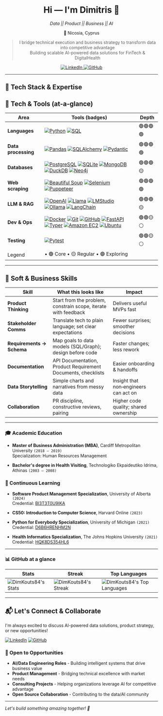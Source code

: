 <div align="center">
  
  <h1>Hi — I'm Dimitris 👋</h1>
  <p><i> Data || Product || Business || AI </i></p>
  <p>📍 Nicosia, Cyprus</p>

> I bridge technical execution and business strategy to transform data into competitive advantage
> <br>Building scalable AI-powered data solutions for FinTech & DigitalHealth


  <a href="https://www.linkedin.com/in/dimitris-koutsomichalis/">
    <img src="https://img.shields.io/badge/LinkedIn-Connect-0A66C2?style=for-the-badge&logo=linkedin&logoColor=white" alt="LinkedIn" />
  </a>
  <a href="https://github.com/DimKouts84?tab=repositories">
    <img src="https://img.shields.io/badge/GitHub-Repos-181717?style=for-the-badge&logo=github&logoColor=white" alt="GitHub" />
  </a>

</div>


---

## 🔧 Tech Stack & Expertise

## 🧰 Tech & Tools (at-a-glance)

| Area | Tools (badges) | Depth |
|---|---|---|
| **Languages** | [![Python](https://img.shields.io/badge/Python-3.8%2B-3776AB?style=flat&logo=python&logoColor=white&color=1f6feb)](https://www.python.org/) [![SQL](https://img.shields.io/badge/-SQL-1f6feb?style=flat&logo=sqlite&logoColor=white&labelColor=1f6feb)](#) | 🟢🟢🟢🟢 |
| **Data processing** | [![Pandas](https://img.shields.io/badge/Pandas-150458?style=flat&logo=pandas&logoColor=white&color=7C3AED)](https://pandas.pydata.org/) [![SQLAlchemy](https://img.shields.io/badge/SQLAlchemy-B7312C?style=flat&logo=sqlalchemy&logoColor=white&color=7C3AED)](https://www.sqlalchemy.org/) [![Pydantic](https://img.shields.io/badge/Pydantic-E92063?style=flat&logo=pydantic&logoColor=white&color=7C3AED)](https://docs.pydantic.dev/) | 🟢🟢🟢🟢 |
| **Databases** | [![PostgreSQL](https://img.shields.io/badge/PostgreSQL-316192?style=flat&logo=postgresql&logoColor=white&color=10B981)](https://www.postgresql.org/) [![SQLite](https://img.shields.io/badge/SQLite-003B57?style=flat&logo=sqlite&logoColor=white&color=10B981)](https://www.sqlite.org/) [![MongoDB](https://img.shields.io/badge/MongoDB-47A248?style=flat&logo=mongodb&logoColor=white&color=10B981)](https://www.mongodb.com/) [![DuckDB](https://img.shields.io/badge/DuckDB-FFF000?style=flat&logo=duckdb&logoColor=000000&color=10B981)](https://duckdb.org/) [![Neo4j](https://img.shields.io/badge/Neo4j-008CC1?style=flat&logo=neo4j&logoColor=white&color=10B981)](https://neo4j.com/) | 🟢🟢🟢🟡 |
| **Web scraping** | [![Beautiful Soup](https://img.shields.io/badge/Beautiful%20Soup-000000?style=flat&logo=python&logoColor=white&color=F59E0B)](https://www.crummy.com/software/BeautifulSoup/) [![Selenium](https://img.shields.io/badge/Selenium-43B02A?style=flat&logo=selenium&logoColor=white&color=F59E0B)](https://www.selenium.dev/) [![Puppeteer](https://img.shields.io/badge/Puppeteer-40B5A4?style=flat&logo=puppeteer&logoColor=white&color=F59E0B)](https://pptr.dev/) | 🟢🟢🟢🟢 |
| **LLM & RAG** | [![OpenAI](https://img.shields.io/badge/OpenAI-412991?style=flat&logo=openai&logoColor=white&color=EC4899)](https://openai.com/) [![Llama](https://img.shields.io/badge/Llama%203-000000?style=flat&logo=meta&logoColor=white&color=EC4899)](#)  [![LMStudio](https://img.shields.io/badge/LM%20Studio-000000?style=flat&logo=lmstudio&logoColor=white&color=EC4899)](https://lmstudio.ai/) [![Ollama](https://img.shields.io/badge/Ollama-222222?style=flat&logo=ollama&logoColor=white&color=EC4899)](https://ollama.ai/) [![LangChain](https://img.shields.io/badge/LangChain-patterns-1f6feb?style=flat&color=EC4899)](https://www.langchain.com/) | 🟢🟢🟢🟡 |
| **Dev & Ops** | [![Docker](https://img.shields.io/badge/Docker-2496ED?style=flat&logo=docker&logoColor=white&color=334155)](https://www.docker.com/) [![Git](https://img.shields.io/badge/Git-F05032?style=flat&logo=git&logoColor=white&color=334155)](https://git-scm.com/) [![GitHub](https://img.shields.io/badge/GitHub-181717?style=flat&logo=github&logoColor=white&color=334155)](https://github.com/) [![FastAPI](https://img.shields.io/badge/FastAPI-009688?style=flat&logo=fastapi&logoColor=white&color=334155)](https://fastapi.tiangolo.com/) [![Typer](https://img.shields.io/badge/CLI-Typer-0D9488?style=flat&logo=fastapi&logoColor=white&color=334155)](https://typer.tiangolo.com/)  [![Amazon EC2](https://img.shields.io/badge/Amazon%20EC2-FF9900?style=flat&logo=amazonaws&logoColor=white&color=334155&v=2)](https://aws.amazon.com/ec2/) [![Ubuntu](https://img.shields.io/badge/Ubuntu-E95420?style=flat&logo=ubuntu&logoColor=white&color=334155)](https://ubuntu.com/) | 🟢🟢🟡⚪ |
| **Testing** | [![Pytest](https://img.shields.io/badge/Pytest-0A9EDC?style=flat&logo=pytest&logoColor=white&color=06B6D4)](https://docs.pytest.org/) | 🟢🟢🟡⚪ |
Legend | • 🟢 Core • 🟡 Regular • 🟣 Exploring | |
    
---

## 🤝 Soft & Business Skills

| Skill | What this looks like | Impact |
|---|---|---|
| **Product Thinking** | Start from the problem, constrain scope, iterate with feedback | Delivers useful MVPs fast |
| **Stakeholder Comms** | Translate tech to plain language; set clear expectations | Fewer surprises; smoother decisions |
| **Requirements → Schema** | Map goals to data models (SQL/Graph); design before code | Faster changes; less rework |
| **Documentation** | API Documentation, Product Requirement Documents, checklists | Easier onboarding & handoffs |
| **Data Storytelling** | Simple charts and narratives from messy data | Insight that non‑engineers can act on |
| **Collaboration** | PR discipline, constructive reviews, pairing | Higher code quality; shared ownership |


---
### 🎓 Academic Education

- **Master of Business Administration (MBA)**, Cardiff Metropolitan University `(2018 – 2019)`  
  Specialization: Human Resources Management

- **Bachelor's degree in Health Visiting**, Technologiko Ekpaideutiko Idrima, Athinas `(2003 – 2008)`

### 📖 Continuous Learning 

- **Software Product Management Specialization**, University of Alberta `(2024)`  
  Credential: [BI3T3T0U9IKA](https://www.coursera.org/account/accomplishments/specialization/BI3T3T0U9IKA)

- **CS50: Introduction to Computer Science**, Harvard Online `(2023)`

- **Python for Everybody Specialization**, University of Michigan `(2021)`  
  Credential: [D6B6HRENHM2N](https://www.coursera.org/account/accomplishments/specialization/D6B6HRENHM2N)

- **Health Informatics Specialization**, The Johns Hopkins University `(2021)`  
  Credential: [HQK8DS354HL6](https://www.coursera.org/account/accomplishments/specialization/HQK8DS354HL6)

---

### 📊 GitHub at a glance

<p>


| Stats | Streak | Top Languages |
| -- | -- | -- |
| ![DimKouts84's Stats](https://github-readme-stats.vercel.app/api?username=DimKouts84&theme=dracula&show_icons=true&hide_border=true&count_private=true) | ![DimKouts84's Streak](https://github-readme-streak-stats.herokuapp.com/?user=DimKouts84&theme=dracula&hide_border=true) | ![DimKouts84's Top Languages](https://github-readme-stats.vercel.app/api/top-langs/?username=DimKouts84&theme=dracula&show_icons=true&hide_border=true&layout=compact) |

</p>

<!-- Inline SVG replaced with image for better preview compatibility -->

---

## 📬 Let's Connect & Collaborate

I'm always excited to discuss AI-powered data solutions, product strategy, or new opportunities!

[![LinkedIn](https://img.shields.io/badge/LinkedIn-Connect-0A66C2?style=for-the-badge&logo=linkedin&logoColor=white)](https://www.linkedin.com/in/dimitris-koutsomichalis/)
[![GitHub](https://img.shields.io/badge/GitHub-Follow-181717?style=for-the-badge&logo=github&logoColor=white)](https://github.com/DimKouts84)

### 🤝 Open to Opportunities
- **AI/Data Engineering Roles** - Building intelligent systems that drive business value
- **Product Management** - Bridging technical excellence with market needs
- **Consulting Projects** - Helping organizations leverage AI for competitive advantage
- **Open Source Collaboration** - Contributing to the data/AI community

---

*Let's build something amazing together! 🚀*
